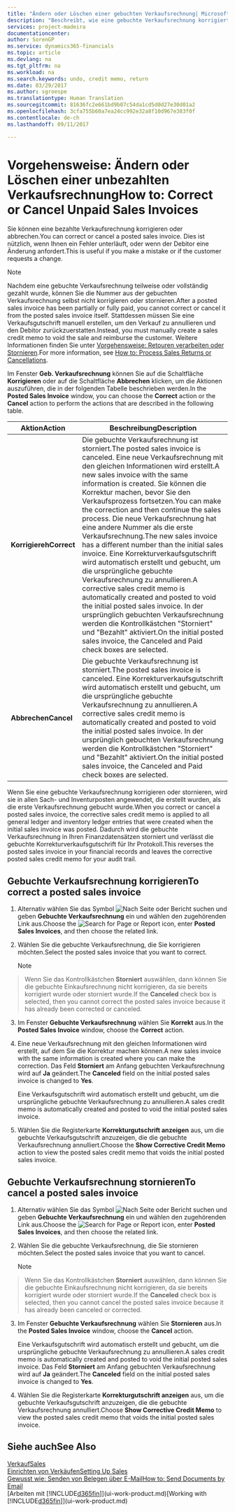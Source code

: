 ```yaml
---
title: "Ändern oder Löschen einer gebuchten Verkaufsrechnung| Microsoft Docs"
description: "Beschreibt, wie eine gebuchte Verkaufsrechnung korrigiert, rückgängig gemacht oder eine Gutschrift angewendet wird."
services: project-madeira
documentationcenter: 
author: SorenGP
ms.service: dynamics365-financials
ms.topic: article
ms.devlang: na
ms.tgt_pltfrm: na
ms.workload: na
ms.search.keywords: undo, credit memo, return
ms.date: 03/29/2017
ms.author: sgroespe
ms.translationtype: Human Translation
ms.sourcegitcommit: 81636fc2e661bd9b07c54da1cd5d0d27e30d01a2
ms.openlocfilehash: 3cfa755b60a7ea24cc992e32a8f10d967e383f0f
ms.contentlocale: de-ch
ms.lasthandoff: 09/11/2017

---
```

# <a name="how-to-correct-or-cancel-unpaid-sales-invoices"></a><span data-ttu-id="2b3f2-103">Vorgehensweise: Ändern oder Löschen einer unbezahlten Verkaufsrechnung</span><span class="sxs-lookup"><span data-stu-id="2b3f2-103">How to: Correct or Cancel Unpaid Sales Invoices</span></span>
<span data-ttu-id="2b3f2-104">Sie können eine bezahlte Verkaufsrechnung korrigieren oder abbrechen.</span><span class="sxs-lookup"><span data-stu-id="2b3f2-104">You can correct or cancel a posted sales invoice.</span></span> <span data-ttu-id="2b3f2-105">Dies ist nützlich, wenn Ihnen ein Fehler unterläuft, oder wenn der Debitor eine Änderung anfordert.</span><span class="sxs-lookup"><span data-stu-id="2b3f2-105">This is useful if you make a mistake or if the customer requests a change.</span></span>

> [!NOTE]  
>   <span data-ttu-id="2b3f2-106">Nachdem eine gebuchte Verkaufsrechnung teilweise oder vollständig gezahlt wurde, können Sie die Nummer aus der gebuchten Verkaufsrechnung selbst nicht korrigieren oder stornieren.</span><span class="sxs-lookup"><span data-stu-id="2b3f2-106">After a posted sales invoice has been partially or fully paid, you cannot correct or cancel it from the posted sales invoice itself.</span></span> <span data-ttu-id="2b3f2-107">Stattdessen müssen Sie eine Verkaufsgutschrift manuell erstellen, um den Verkauf zu annullieren und den Debitor zurückzuerstatten.</span><span class="sxs-lookup"><span data-stu-id="2b3f2-107">Instead, you must manually create a sales credit memo to void the sale and reimburse the customer.</span></span> <span data-ttu-id="2b3f2-108">Weitere Informationen finden Sie unter [Vorgehensweise: Retouren verarbeiten oder Stornieren](sales-how-process-sales-returns-cancellations.md).</span><span class="sxs-lookup"><span data-stu-id="2b3f2-108">For more information, see [How to: Process Sales Returns or Cancellations](sales-how-process-sales-returns-cancellations.md).</span></span>

<span data-ttu-id="2b3f2-109">Im Fenster **Geb. Verkaufsrechnung** können Sie auf die Schaltfläche **Korrigieren** oder auf die Schaltfläche **Abbrechen** klicken, um die Aktionen auszuführen, die in der folgenden Tabelle beschrieben werden.</span><span class="sxs-lookup"><span data-stu-id="2b3f2-109">In the **Posted Sales Invoice** window, you can choose the **Correct** action or the **Cancel** action to perform the actions that are described in the following table.</span></span>

| <span data-ttu-id="2b3f2-110">Aktion</span><span class="sxs-lookup"><span data-stu-id="2b3f2-110">Action</span></span> | <span data-ttu-id="2b3f2-111">Beschreibung</span><span class="sxs-lookup"><span data-stu-id="2b3f2-111">Description</span></span> |
| --- | --- |
| <span data-ttu-id="2b3f2-112">**Korrigiereh**</span><span class="sxs-lookup"><span data-stu-id="2b3f2-112">**Correct**</span></span> |<span data-ttu-id="2b3f2-113">Die gebuchte Verkaufsrechnung ist storniert.</span><span class="sxs-lookup"><span data-stu-id="2b3f2-113">The posted sales invoice is canceled.</span></span> <span data-ttu-id="2b3f2-114">Eine neue Verkaufsrechnung mit den gleichen Informationen wird erstellt.</span><span class="sxs-lookup"><span data-stu-id="2b3f2-114">A new sales invoice with the same information is created.</span></span> <span data-ttu-id="2b3f2-115">Sie können die Korrektur machen, bevor Sie den Verkaufsprozess fortsetzen.</span><span class="sxs-lookup"><span data-stu-id="2b3f2-115">You can make the correction and then continue the sales process.</span></span> <span data-ttu-id="2b3f2-116">Die neue Verkaufsrechnung hat eine andere Nummer als die erste Verkaufsrechnung.</span><span class="sxs-lookup"><span data-stu-id="2b3f2-116">The new sales invoice has a different number than the initial sales invoice.</span></span> <span data-ttu-id="2b3f2-117">Eine Korrekturverkaufsgutschrift wird automatisch erstellt und gebucht, um die ursprüngliche gebuchte Verkaufsrechnung zu annullieren.</span><span class="sxs-lookup"><span data-stu-id="2b3f2-117">A corrective sales credit memo is automatically created and posted to void the initial posted sales invoice.</span></span> <span data-ttu-id="2b3f2-118">In der ursprünglich gebuchten Verkaufsrechnung werden die Kontrollkästchen "Storniert" und "Bezahlt" aktiviert.</span><span class="sxs-lookup"><span data-stu-id="2b3f2-118">On the initial posted sales invoice, the Canceled and Paid check boxes are selected.</span></span> |
| <span data-ttu-id="2b3f2-119">**Abbrechen**</span><span class="sxs-lookup"><span data-stu-id="2b3f2-119">**Cancel**</span></span> |<span data-ttu-id="2b3f2-120">Die gebuchte Verkaufsrechnung ist storniert.</span><span class="sxs-lookup"><span data-stu-id="2b3f2-120">The posted sales invoice is canceled.</span></span> <span data-ttu-id="2b3f2-121">Eine Korrekturverkaufsgutschrift wird automatisch erstellt und gebucht, um die ursprüngliche gebuchte Verkaufsrechnung zu annullieren.</span><span class="sxs-lookup"><span data-stu-id="2b3f2-121">A corrective sales credit memo is automatically created and posted to void the initial posted sales invoice.</span></span> <span data-ttu-id="2b3f2-122">In der ursprünglich gebuchten Verkaufsrechnung werden die Kontrollkästchen "Storniert" und "Bezahlt" aktiviert.</span><span class="sxs-lookup"><span data-stu-id="2b3f2-122">On the initial posted sales invoice, the Canceled and Paid check boxes are selected.</span></span> |

<span data-ttu-id="2b3f2-123">Wenn Sie eine gebuchte Verkaufsrechnung korrigieren oder stornieren, wird sie in allen Sach- und Inventurposten angewendet, die erstellt wurden, als die erste Verkaufsrechnung gebucht wurde.</span><span class="sxs-lookup"><span data-stu-id="2b3f2-123">When you correct or cancel a posted sales invoice, the corrective sales credit memo is applied to all general ledger and inventory ledger entries that were created when the initial sales invoice was posted.</span></span> <span data-ttu-id="2b3f2-124">Dadurch wird die gebuchte Verkaufsrechnung in Ihren Finanzdatensätzen storniert und verlässt die gebuchte Korrekturverkaufsgutschrift für Ihr Protokoll.</span><span class="sxs-lookup"><span data-stu-id="2b3f2-124">This reverses the posted sales invoice in your financial records and leaves the corrective posted sales credit memo for your audit trail.</span></span>

## <a name="to-correct-a-posted-sales-invoice"></a><span data-ttu-id="2b3f2-125">Gebuchte Verkaufsrechnung korrigieren</span><span class="sxs-lookup"><span data-stu-id="2b3f2-125">To correct a posted sales invoice</span></span>
1. <span data-ttu-id="2b3f2-126">Alternativ wählen Sie das Symbol ![Nach Seite oder Bericht suchen](media/ui-search/search_small.png "Nach Seite oder Bericht suchen") und geben **Gebuchte Verkaufsrechnung** ein und wählen den zugehörenden Link aus.</span><span class="sxs-lookup"><span data-stu-id="2b3f2-126">Choose the ![Search for Page or Report](media/ui-search/search_small.png "Search for Page or Report icon") icon, enter **Posted Sales Invoices**, and then choose the related link.</span></span>  
2. <span data-ttu-id="2b3f2-127">Wählen Sie die gebuchte Verkaufsrechnung, die Sie korrigieren möchten.</span><span class="sxs-lookup"><span data-stu-id="2b3f2-127">Select the posted sales invoice that you want to correct.</span></span>

    > [!NOTE]  
>   <span data-ttu-id="2b3f2-128">Wenn Sie das Kontrollkästchen **Storniert** auswählen, dann können Sie die gebuchte Einkaufsrechnung nicht korrigieren, da sie bereits korrigiert wurde oder storniert wurde.</span><span class="sxs-lookup"><span data-stu-id="2b3f2-128">If the **Canceled** check box is selected, then you cannot correct the posted sales invoice because it has already been corrected or canceled.</span></span>
3. <span data-ttu-id="2b3f2-129">Im Fenster **Gebuchte Verkaufsrechnung** wählen Sie **Korrekt** aus.</span><span class="sxs-lookup"><span data-stu-id="2b3f2-129">In the **Posted Sales Invoice** window, choose the **Correct** action.</span></span>  
4. <span data-ttu-id="2b3f2-130">Eine neue Verkaufsrechnung mit den gleichen Informationen wird erstellt, auf dem Sie die Korrektur machen können.</span><span class="sxs-lookup"><span data-stu-id="2b3f2-130">A new sales invoice with the same information is created where you can make the correction.</span></span> <span data-ttu-id="2b3f2-131">Das Feld **Storniert** am Anfang gebuchten Verkaufsrechnung wird auf **Ja** geändert.</span><span class="sxs-lookup"><span data-stu-id="2b3f2-131">The **Canceled** field on the initial posted sales invoice is changed to **Yes**.</span></span>

    <span data-ttu-id="2b3f2-132">Eine Verkaufsgutschrift wird automatisch erstellt und gebucht, um die ursprüngliche gebuchte Verkaufsrechnung zu annullieren.</span><span class="sxs-lookup"><span data-stu-id="2b3f2-132">A sales credit memo is automatically created and posted to void the initial posted sales invoice.</span></span>
5. <span data-ttu-id="2b3f2-133">Wählen Sie die Registerkarte **Korrekturgutschrift anzeigen** aus, um die gebuchte Verkaufsgutschrift anzuzeigen, die die gebuchte Verkaufsrechnung annulliert.</span><span class="sxs-lookup"><span data-stu-id="2b3f2-133">Choose the **Show Corrective Credit Memo** action to view the posted sales credit memo that voids the initial posted sales invoice.</span></span>

## <a name="to-cancel-a-posted-sales-invoice"></a><span data-ttu-id="2b3f2-134">Gebuchte Verkaufsrechnung stornieren</span><span class="sxs-lookup"><span data-stu-id="2b3f2-134">To cancel a posted sales invoice</span></span>
1. <span data-ttu-id="2b3f2-135">Alternativ wählen Sie das Symbol ![Nach Seite oder Bericht suchen](media/ui-search/search_small.png "Nach Seite oder Bericht suchen") und geben **Gebuchte Verkaufsrechnung** ein und wählen den zugehörenden Link aus.</span><span class="sxs-lookup"><span data-stu-id="2b3f2-135">Choose the ![Search for Page or Report](media/ui-search/search_small.png "Search for Page or Report icon") icon, enter **Posted Sales Invoices**, and then choose the related link.</span></span>  
2. <span data-ttu-id="2b3f2-136">Wählen Sie die gebuchte Verkaufsrechnung, die Sie stornieren möchten.</span><span class="sxs-lookup"><span data-stu-id="2b3f2-136">Select the posted sales invoice that you want to cancel.</span></span>

    > [!NOTE]  
>   <span data-ttu-id="2b3f2-137">Wenn Sie das Kontrollkästchen **Storniert** auswählen, dann können Sie die gebuchte Einkaufsrechnung nicht korrigieren, da sie bereits korrigiert wurde oder storniert wurde.</span><span class="sxs-lookup"><span data-stu-id="2b3f2-137">If the **Canceled** check box is selected, then you cannot cancel the posted sales invoice because it has already been canceled or corrected.</span></span>
3. <span data-ttu-id="2b3f2-138">Im Fenster **Gebuchte Verkaufsrechnung** wählen Sie **Stornieren** aus.</span><span class="sxs-lookup"><span data-stu-id="2b3f2-138">In the **Posted Sales Invoice** window, choose the **Cancel** action.</span></span>

    <span data-ttu-id="2b3f2-139">Eine Verkaufsgutschrift wird automatisch erstellt und gebucht, um die ursprüngliche gebuchte Verkaufsrechnung zu annullieren.</span><span class="sxs-lookup"><span data-stu-id="2b3f2-139">A sales credit memo is automatically created and posted to void the initial posted sales invoice.</span></span> <span data-ttu-id="2b3f2-140">Das Feld **Storniert** am Anfang gebuchten Verkaufsrechnung wird auf **Ja** geändert.</span><span class="sxs-lookup"><span data-stu-id="2b3f2-140">The **Canceled** field on the initial posted sales invoice is changed to **Yes**.</span></span>
4. <span data-ttu-id="2b3f2-141">Wählen Sie die Registerkarte **Korrekturgutschrift anzeigen** aus, um die gebuchte Verkaufsgutschrift anzuzeigen, die die gebuchte Verkaufsrechnung annulliert.</span><span class="sxs-lookup"><span data-stu-id="2b3f2-141">Choose **Show Corrective Credit Memo** to view the posted sales credit memo that voids the initial posted sales invoice.</span></span>

## <a name="see-also"></a><span data-ttu-id="2b3f2-142">Siehe auch</span><span class="sxs-lookup"><span data-stu-id="2b3f2-142">See Also</span></span>
[<span data-ttu-id="2b3f2-143">Verkauf</span><span class="sxs-lookup"><span data-stu-id="2b3f2-143">Sales</span></span>](sales-manage-sales.md)  
[<span data-ttu-id="2b3f2-144">Einrichten von Verkäufen</span><span class="sxs-lookup"><span data-stu-id="2b3f2-144">Setting Up Sales</span></span>](sales-setup-sales.md)  
[<span data-ttu-id="2b3f2-145">Gewusst wie: Senden von Belegen über E-Mail</span><span class="sxs-lookup"><span data-stu-id="2b3f2-145">How to: Send Documents by Email</span></span>](ui-how-send-documents-email.md)  
<span data-ttu-id="2b3f2-146">[Arbeiten mit [!INCLUDE[d365fin](includes/d365fin_md.md)]](ui-work-product.md)</span><span class="sxs-lookup"><span data-stu-id="2b3f2-146">[Working with [!INCLUDE[d365fin](includes/d365fin_md.md)]](ui-work-product.md)</span></span>

